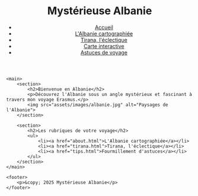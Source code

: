 <!DOCTYPE html>
<html lang="fr">
<head>
    <meta charset="UTF-8">
    <meta name="viewport" content="width=device-width, initial-scale=1.0">
    <title>Mystérieuse Albanie</title>
    <link rel="stylesheet" href="assets/styles/style.css">
</head>
<body>
    <header>
        <h1>Mystérieuse Albanie</h1>
        <nav>
            <ul>
                <li><a href="index.html">Accueil</a></li>
                <li><a href="about.html">L'Albanie cartographiée</a></li>
                <li><a href="tirana.html">Tirana, l'éclectique</a></li>
                <li><a href="map.html">Carte interactive</a></li>
                <li><a href="tips.html">Astuces de voyage</a></li>
            </ul>
        </nav>
    </header>

    <main>
        <section>
            <h2>Bienvenue en Albanie</h2>
            <p>Découvrez l'Albanie sous un angle mystérieux et fascinant à travers mon voyage Erasmus.</p>
            <img src="assets/images/albanie.jpg" alt="Paysages de l'Albanie">
        </section>

        <section>
            <h2>Les rubriques de votre voyage</h2>
            <ul>
                <li><a href="about.html">L'Albanie cartographiée</a></li>
                <li><a href="tirana.html">Tirana, l'éclectique</a></li>
                <li><a href="tips.html">Fourmillement d'astuces</a></li>
            </ul>
        </section>
    </main>

    <footer>
        <p>&copy; 2025 Mystérieuse Albanie</p>
    </footer>
</body>
</html>

